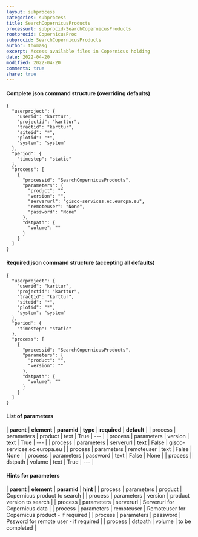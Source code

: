 ```yaml
---
layout: subprocess
categories: subprocess
title: SearchCopernicusProducts
processurl: subprocid-SearchCopernicusProducts
rootprocid: CopernicusProc
subprocid: SearchCopernicusProducts
author: thomasg
excerpt: Access available files in Copernicus holding
date: 2022-04-20
modified: 2022-04-20
comments: true
share: true
---
```


#### Complete json command structure (overriding defaults)
```
{
  "userproject": {
    "userid": "karttur",
    "projectid": "karttur",
    "tractid": "karttur",
    "siteid": "*",
    "plotid": "*",
    "system": "system"
  },
  "period": {
    "timestep": "static"
  },
  "process": [
    {
      "processid": "SearchCopernicusProducts",
      "parameters": {
        "product": "",
        "version": "",
        "serverurl": "gisco-services.ec.europa.eu",
        "remoteuser": "None",
        "password": "None"
      },
      "dstpath": {
        "volume": ""
      }
    }
  ]
}
```
#### Required json command structure (accepting all defaults)
```
{
  "userproject": {
    "userid": "karttur",
    "projectid": "karttur",
    "tractid": "karttur",
    "siteid": "*",
    "plotid": "*",
    "system": "system"
  },
  "period": {
    "timestep": "static"
  },
  "process": [
    {
      "processid": "SearchCopernicusProducts",
      "parameters": {
        "product": "",
        "version": ""
      },
      "dstpath": {
        "volume": ""
      }
    }
  ]
}
```
#### List of parameters

| **parent** | **element** | **paramid** | **type** | **required** | **default** |
| process | parameters | product | text | True | --- |
| process | parameters | version | text | True | --- |
| process | parameters | serverurl | text | False | gisco-services.ec.europa.eu |
| process | parameters | remoteuser | text | False | None |
| process | parameters | password | text | False | None |
| process | dstpath | volume | text | True | --- |

#### Hints for parameters

| **parent** | **element** | **paramid** | **hint** |
| process | parameters | product | Copernicus product to search |
| process | parameters | version | product version to search |
| process | parameters | serverurl | Serverurl for Copernicus data |
| process | parameters | remoteuser | Remoteuser for Copernicus product - if required |
| process | parameters | password | Pssword for remote user - if required |
| process | dstpath | volume | to be completed |
